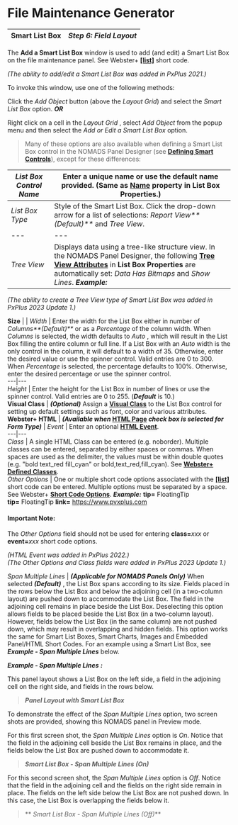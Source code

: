 # File Maintenance Generator

**Smart List Box** |  **_Step 6: Field Layout_**  
---|---  
  
The **Add a Smart List Box** window is used to add (and edit) a Smart List Box on the file maintenance panel. See Webster+ **[[list]](../../../Webster/Short%20Codes.htm#list)** short code.

_(The ability to add/edit a Smart List Box was added in PxPlus 2021.)_

To invoke this window, use one of the following methods:

Click the _Add Object_ button (above the _Layout Grid_) and select the _Smart List Box_ option. **_OR_**

Right click on a cell in the _Layout Grid_ , select _Add Object_ from the popup menu and then select the _Add or Edit a Smart List Box_ option.

> Many of these options are also available when defining a Smart List Box control in the NOMADS Panel Designer (see **[Defining Smart Controls](../../Smart%20Controls/Defining%20Smart%20Controls.htm#Mark10)**), except for these differences:

_List Box Control Name_ |  Enter a unique name or use the default name provided. (Same as **[Name](../../Creating%20Panel%20Controls/List%20Box%20Controls/List%20Box%20Type.htm#properties)** property in **List Box Properties**.)  
---|---  
_List Box Type_ |  Style of the Smart List Box. Click the drop-down arrow for a list of selections: _Report View**(Default)**_ and _Tree View_. |  _Report View_ |  Displays multiple data elements in a tabular list with the use of headings and other attributes. **_Example:_**  
---|---  
_Tree View_ |  Displays data using a tree-like structure view. In the NOMADS Panel Designer, the following **[Tree View Attributes](../../Creating%20Panel%20Controls/List%20Box%20Controls/List%20Box%20Type.htm#treeview_attrib)** in **List Box Properties** are automatically set: _Data Has Bitmaps_ and _Show Lines_. **_Example:_**  
  
_(The ability to create a Tree View type of Smart List Box was added in PxPlus 2023 Update 1.)_  
  
**Size** |  |  _Width_ |  Enter the width for the List Box either in number of _Columns**(Default)**_ or as a _Percentage_ of the column width. When _Columns_ is selected, the width defaults to _Auto_ , which will result in the List Box filling the entire column or full line. If a List Box with an _Auto_ width is the only control in the column, it will default to a width of 35. Otherwise, enter the desired value or use the spinner control. Valid entries are 0 to 300. When _Percentage_ is selected, the percentage defaults to 100%. Otherwise, enter the desired percentage or use the spinner control.  
---|---  
_Height_ |  Enter the height for the List Box in number of lines or use the spinner control. Valid entries are 0 to 255. (**_Default_** is 10.)  
**Visual Class** |  **_(Optional)_** Assign a **[Visual Class](../../System%20Maintenance%20Tools/System%20Options/Visual%20Classes.md)** to the List Box control for setting up default settings such as font, color and various attributes.  
**Webster+ HTML** |  **_(Available when_ [HTML Page](Object%20Definition.htm#formtype) _check box is selected for Form Type)_** |  _Event_ |  Enter an optional **[HTML Event](../../../Webster/Webster%20Events.md)**.  
---|---  
_Class_ |  A single HTML Class can be entered (e.g. noborder). Multiple classes can be entered, separated by either spaces or commas. When spaces are used as the delimiter, the values must be within double quotes (e.g. "bold text_red fill_cyan" or bold,text_red,fill_cyan). See **[Webster+ Defined Classes](../../../Webster/Webster%20Defined%20Classes.md)**.  
_Other Options_ |  One or multiple short code options associated with the **[[list]](../../../Webster/Short%20Codes.htm#list)** short code can be entered. Multiple options must be separated by a space. See Webster+ **[Short Code Options](../../../Webster/Short%20Code%20Options.md)**. **_Example:_** **tip=** FloatingTip  
**tip=** FloatingTip **link=** https://www.pvxplus.com

#### **Important Note:**  
The _Other Options_ field should not be used for entering **class=**_xxx_ or **event=**_xxx_ short code options.  
  
_(HTML Event was added in PxPlus 2022.)  
(The Other Options and Class fields were added in PxPlus 2023 Update 1.)_  
  
_Span Multiple Lines_ |  **_(Applicable for NOMADS Panels Only)_** When selected **_(Default)_** , the List Box spans according to its size. Fields placed in the rows below the List Box and below the adjoining cell (in a two-column layout) are pushed down to accommodate the List Box. The field in the adjoining cell remains in place beside the List Box. Deselecting this option allows fields to be placed beside the List Box (in a two-column layout). However, fields below the List Box (in the same column) are not pushed down, which may result in overlapping and hidden fields. This option works the same for Smart List Boxes, Smart Charts, Images and Embedded Panel/HTML Short Codes. For an example using a Smart List Box, see **_Example - Span Multiple Lines_** below.  
  
**_Example - Span Multiple Lines_** **_:_**

This panel layout shows a List Box on the left side, a field in the adjoining cell on the right side, and fields in the rows below.

>   
>  **_Panel Layout with Smart List Box_**

To demonstrate the effect of the _Span Multiple Lines_ option, two screen shots are provided, showing this NOMADS panel in Preview mode.

For this first screen shot, the _Span Multiple Lines_ option is _On_. Notice that the field in the adjoining cell beside the List Box remains in place, and the fields below the List Box are pushed down to accommodate it.

>   
>  **_Smart List Box - Span Multiple Lines (On)_**

For this second screen shot, the _Span Multiple Lines_ option is _Off_. Notice that the field in the adjoining cell and the fields on the right side remain in place. The fields on the left side below the List Box are not pushed down. In this case, the List Box is overlapping the fields below it.

>   
>  ** _Smart List Box - Span Multiple Lines (Off)_**
